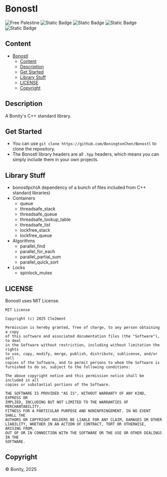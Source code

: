 # Bonostl
![Free Palestine](https://freepalestinemovement.org/wp-content/uploads/2013/06/banner.jpg)
![Static Badge](https://img.shields.io/badge/Reference-Boost-red)
![Static Badge](https://img.shields.io/badge/Language-C++-blue?logo=cplusplus)
![Static Badge](https://img.shields.io/badge/Built_by-CMake-darkgreen?logo=Cmake)
![Static Badge](https://img.shields.io/badge/License-MIT-green)




## Content
<!-- TOC -->
- [Bonostl](#bonostl)
  - [Content](#content)
  - [Description](#description)
  - [Get Started](#get-started)
  - [Library Stuff](#library-stuff)
  - [LICENSE](#license)
  - [Copyright](#copyright)
<!-- TOC -->

## Description
A Bonity's C++ standard library.

## Get Started
- You can use `git clone https://github.com/BoningtonChen/Bonostl` to clone the repository.
- The Bonostl library headers are all `.hpp` headers, which means you can simply include them in your own projects.

## Library Stuff
- bonostlpch(A dependency of a bunch of files included from C++ standard libraries)
- Containers 
  - queue
  - threadsafe_stack
  - threadsafe_queue
  - threadsafe_lookup_table
  - threadsafe_list
  - lockfree_stack
  - lockfree_queue
- Algorithms
  - parallel_find
  - parallel_for_each
  - parallel_partial_sum
  - parallel_quick_sort
- Locks
  - spinlock_mutex

## LICENSE
Bonostl uses MIT License.
```asciidoc
MIT License

Copyright (c) 2025 Cle2ment

Permission is hereby granted, free of charge, to any person obtaining a copy
of this software and associated documentation files (the "Software"), to deal
in the Software without restriction, including without limitation the rights
to use, copy, modify, merge, publish, distribute, sublicense, and/or sell
copies of the Software, and to permit persons to whom the Software is
furnished to do so, subject to the following conditions:

The above copyright notice and this permission notice shall be included in all
copies or substantial portions of the Software.

THE SOFTWARE IS PROVIDED "AS IS", WITHOUT WARRANTY OF ANY KIND, EXPRESS OR
IMPLIED, INCLUDING BUT NOT LIMITED TO THE WARRANTIES OF MERCHANTABILITY,
FITNESS FOR A PARTICULAR PURPOSE AND NONINFRINGEMENT. IN NO EVENT SHALL THE
AUTHORS OR COPYRIGHT HOLDERS BE LIABLE FOR ANY CLAIM, DAMAGES OR OTHER
LIABILITY, WHETHER IN AN ACTION OF CONTRACT, TORT OR OTHERWISE, ARISING FROM,
OUT OF OR IN CONNECTION WITH THE SOFTWARE OR THE USE OR OTHER DEALINGS IN THE
SOFTWARE.

```

## Copyright
© Bonity, 2025